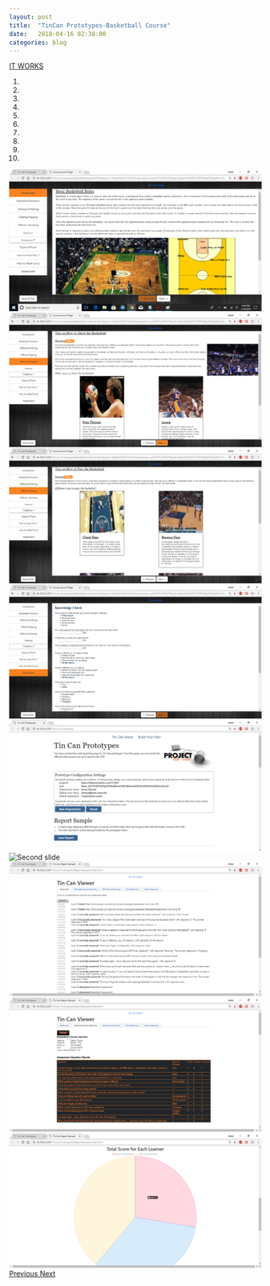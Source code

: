 ```yaml
---
layout: post
title:  "TinCan Prototypes-Basketball Course"
date:   2018-04-16 02:38:00
categories: blog
---
```

<u>IT WORKS</u>

<div id="carouselExampleIndicators" class="carousel slide" data-ride="carousel">
    <ol class="carousel-indicators">
        <li data-target="#carouselExampleIndicators" data-slide-to="0" class="active"></li>
        <li data-target="#carouselExampleIndicators" data-slide-to="1"></li>
        <li data-target="#carouselExampleIndicators" data-slide-to="2"></li>
        <li data-target="#carouselExampleIndicators" data-slide-to="3"></li>
        <li data-target="#carouselExampleIndicators" data-slide-to="4"></li>
        <li data-target="#carouselExampleIndicators" data-slide-to="5"></li>
        <li data-target="#carouselExampleIndicators" data-slide-to="6"></li>
        <li data-target="#carouselExampleIndicators" data-slide-to="7"></li>
        <li data-target="#carouselExampleIndicators" data-slide-to="8"></li>
        <li data-target="#carouselExampleIndicators" data-slide-to="9"></li>
    </ol>
    <div class="carousel-inner">
        <div class="carousel-item active">
            <img class="d-block w-100" src="/../TinCan/Basketball Course.png" alt="First slide">
        </div>
        <div class="carousel-item">
            <img class="d-block w-100" src="/../TinCan/Basketball Course Part 2.png" alt="Second slide">
        </div>
        <div class="carousel-item">
            <img class="d-block w-100" src="/../TinCan/Basketball Course Part 3.png" alt="Third slide">
        </div>
        <div class="carousel-item">
            <img class="d-block w-100" src="/../TinCan/Basketball Course Quiz.png" alt="Second slide">
        </div>
        <div class="carousel-item">
            <img class="d-block w-100" src="/../TinCan/Home Page.png" alt="Third slide">
        </div>
        <div class="carousel-item">
            <img class="d-block w-100" src=="/../TinCan/Home Page Part 2.png" alt="Second slide">
        </div>
        <div class="carousel-item">
            <img class="d-block w-100" src="/../TinCan/View Report Statement Page.png" alt="Third slide">
        </div>
        <div class="carousel-item">
            <img class="d-block w-100" src="/../TinCan/View Report Basketball Course Page.png" alt="Second slide">
        </div>
        <div class="carousel-item">
            <img class="d-block w-100" src="/../TinCan/View Report Basketball Course Page with Graphs.png" alt="Third slide">
        </div>
    </div>
    <a class="carousel-control-prev" href="#carouselExampleIndicators" role="button" data-slide="prev">
        <span class="carousel-control-prev-icon" aria-hidden="true"></span>
        <span class="sr-only">Previous</span>
    </a>
    <a class="carousel-control-next" href="#carouselExampleIndicators" role="button" data-slide="next">
        <span class="carousel-control-next-icon" aria-hidden="true"></span>
        <span class="sr-only">Next</span>
    </a>
</div>
